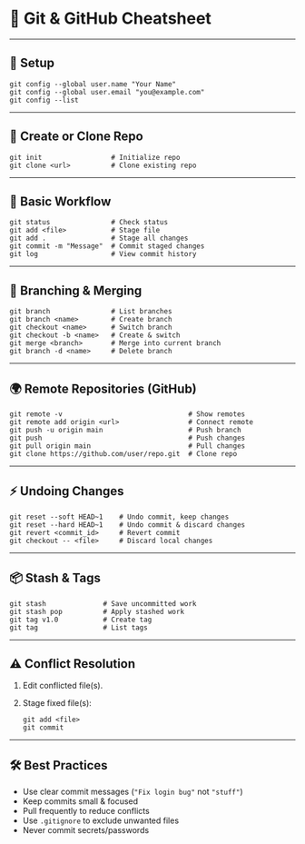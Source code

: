 # 📝 Git & GitHub Cheatsheet

------

## 🔧 Setup

```
git config --global user.name "Your Name"
git config --global user.email "you@example.com"
git config --list
```

------

## 📂 Create or Clone Repo

```
git init                 # Initialize repo
git clone <url>          # Clone existing repo
```

------

## 📌 Basic Workflow

```
git status               # Check status
git add <file>           # Stage file
git add .                # Stage all changes
git commit -m "Message"  # Commit staged changes
git log                  # View commit history
```

------

## 🌿 Branching & Merging

```
git branch               # List branches
git branch <name>        # Create branch
git checkout <name>      # Switch branch
git checkout -b <name>   # Create & switch
git merge <branch>       # Merge into current branch
git branch -d <name>     # Delete branch
```

------

## 🌍 Remote Repositories (GitHub)

```
git remote -v                               # Show remotes
git remote add origin <url>                 # Connect remote
git push -u origin main                     # Push branch
git push                                    # Push changes
git pull origin main                        # Pull changes
git clone https://github.com/user/repo.git  # Clone repo
```

------

## ⚡ Undoing Changes

```
git reset --soft HEAD~1    # Undo commit, keep changes
git reset --hard HEAD~1    # Undo commit & discard changes
git revert <commit_id>     # Revert commit
git checkout -- <file>     # Discard local changes
```

------

## 📦 Stash & Tags

```
git stash              # Save uncommitted work
git stash pop          # Apply stashed work
git tag v1.0           # Create tag
git tag                # List tags
```

------

## ⚠️ Conflict Resolution

1. Edit conflicted file(s).

2. Stage fixed file(s):

   ```
   git add <file>
   git commit
   ```

------

## 🛠 Best Practices

- Use clear commit messages (`"Fix login bug"` not `"stuff"`)
- Keep commits small & focused
- Pull frequently to reduce conflicts
- Use `.gitignore` to exclude unwanted files
- Never commit secrets/passwords

